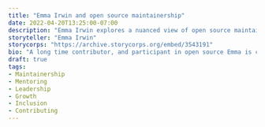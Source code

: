 ```yaml
---
title: "Emma Irwin and open source maintainership"
date: 2022-04-20T13:25:00-07:00
description: "Emma Irwin explores a nuanced view of open source maintainership in today’s landscape, digging into what characteristics good maintainers cultivate, what role mentoring plays in maintainership, and how history influences who becomes a maintainer."
storyteller: "Emma Irwin"
storycorps: "https://archive.storycorps.org/embed/3543191"
bio: "A long time contributor, and participant in open source Emma is currently working in her dream role helping teach, empower and support open source success as part of Microsoft's Open Source Programs Office. Emma lives in Sooke, BC Canada with her family which includes 2 dogs, 1 cat and a garden of plant babies."
draft: true
tags:
- Maintainership
- Mentoring
- Leadership
- Growth
- Inclusion
- Contributing
---
```


